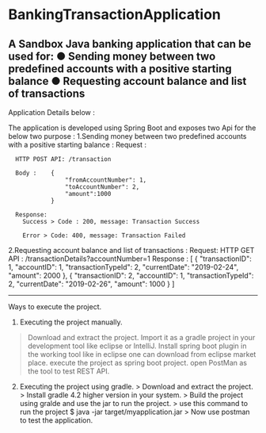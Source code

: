 # BankingTransactionApplication
A Sandbox Java banking application that can be used for: ● Sending money between two predefined accounts with a positive starting balance ● Requesting account balance and list of transactions
-------------------------------------------------------------------------------------------------------------------------------------
Application Details below :

The application is developed using Spring Boot and exposes two Api for the below two purpose :
  1.Sending money between two predefined accounts with a positive starting balance :
      Request :
      
      HTTP POST API: /transaction
      
      Body :    {
                    "fromAccountNumber": 1,
                    "toAccountNumber": 2,
                    "amount":1000
                }
                
      Response: 
        Success > Code : 200, message: Transaction Success
        
        Error > Code: 400, message: Transaction Failed
        
                
  2.Requesting account balance and list of transactions : 
  Request:
   HTTP GET API : /transactionDetails?accountNumber=1
   Response : 
          [
            {
              "transactionID": 1,
              "accountID": 1,
              "transactionTypeId": 2,
              "currentDate": "2019-02-24",
              "amount": 2000
            },
            {
                "transactionID": 2,
                "accountID": 1,
                "transactionTypeId": 2,
                "currentDate": "2019-02-26",
                "amount": 1000
            }
         ]
         
  
  --------------------------------------------------------------------------------------------------------------------
  Ways to execute the project.
  
  1. Executing the project manually.
   > Download and extract the project.
   > Import it as a gradle project in your development tool like eclipse or IntelliJ.
   > Install spring boot plugin in the working tool like in eclipse one can download from eclipse market place.
   > execute the project as spring boot project.
   > open PostMan as the tool to test REST API.
   
   2. Executing the project using gradle.
    > Download and extract the project.
    > Install gradle 4.2 higher version in your system.
    > Build the project using gralde and use the jar to run the project.
    > use this command to run the project $ java -jar target/myapplication.jar
    > Now use postman to test the application.
    
